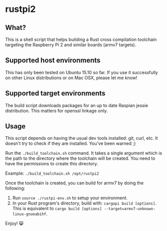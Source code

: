 # rustpi2

## What?

This is a shell script that helps building a Rust cross compilation toolchain targeting the Raspberry Pi 2 and similar boards (armv7 targets).

## Supported host environments

This has only been tested on Ubuntu 15.10 so far. If you use it successfully on other Linux distributions or on Mac OSX, please let me know!

## Supported target environments

The build script downloads packages for an up to date Raspian jessie distribution. This matters for openssl linkage only.

## Usage

This script depends on having the usual dev tools installed: git, curl, etc. It doesn't try to check if they are installed. You've been warned ;)

Run the `./build_toolchain.sh` command. It takes a single argument which is the path to the directory where the toolchain will be created. You need to have the permissions to create this directory.

Example: `./build_toolchain.sh /opt/rustpi2`

Once the toolchain is created, you can build for armv7 by doing the following:

1. Run `source ./rustpi-env.sh` to setup your environment.
2. In your Rust program's directory, build with: `cargopi build [options]`. This is equivalent to `cargo build [options] --target=armv7-unknown-linux-gnueabihf`.

Enjoy! :smile_cat:
